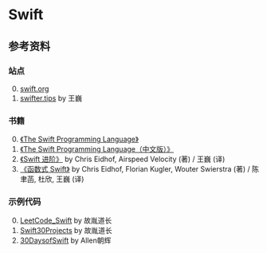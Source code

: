 # Swift

## 参考资料

### 站点
0. [swift.org](https://swift.org)
0. [swifter.tips](http://swifter.tips) by 王巍

### 书籍
0. [《The Swift Programming Language》](https://swift.org/documentation/#the-swift-programming-language)
0. [《The Swift Programming Language（中文版）》](https://github.com/numbbbbb/the-swift-programming-language-in-chinese)
0. [《Swift 进阶》](https://www.objccn.io/products/advanced-swift/) by Chris Eidhof, Airspeed Velocity (著) / 王巍 (译)
0. [《函数式 Swift》](https://www.objccn.io/products/functional-swift/) by Chris Eidhof, Florian Kugler, Wouter Swierstra (著) /
陈聿菡, 杜欣, 王巍 (译)

### 示例代码
0. [LeetCode_Swift](https://github.com/soapyigu/LeetCode_Swift) by 故胤道长
0. [Swift30Projects](https://github.com/soapyigu/Swift30Projects) by 故胤道长
0. [30DaysofSwift](https://github.com/allenwong/30DaysofSwift) by Allen朝辉
